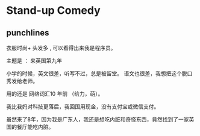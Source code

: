 # Stand-up Comedy

## punchlines

衣服时尚+ 头发多 , 可以看得出来我是程序员。

主题是 ： 来英国第九年

小学的时候，英文很差，听写不过，总是被留堂。
语文也很差，我想把这个脱口秀发给老师。


用的还是 网络词汇10 年前 （给力，萌）。

我比我妈对科技更落后，我回国用现金，没有支付宝或微信支付。

虽然来了8年，因为我是广东人，我还是想吃内脏和奇怪东西，竟然找到了一家英国的餐厅能吃内脏。
